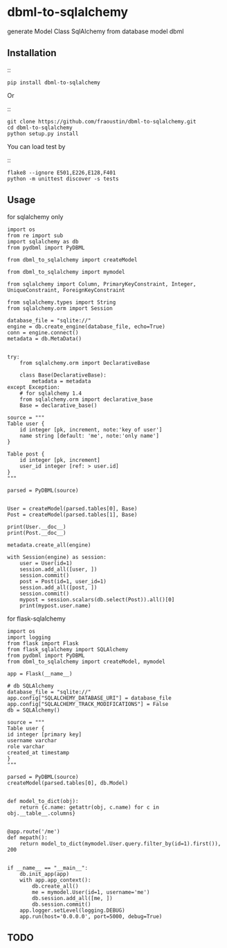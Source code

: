 # dbml-to-sqlalchemy

generate Model Class SqlAlchemy from database model dbml


## Installation


::

    pip install dbml-to-sqlalchemy
        
Or

::

    git clone https://github.com/fraoustin/dbml-to-sqlalchemy.git
    cd dbml-to-sqlalchemy
    python setup.py install

You can load test by

::

    flake8 --ignore E501,E226,E128,F401
    python -m unittest discover -s tests


## Usage

for sqlalchemy only 

    import os
    from re import sub
    import sqlalchemy as db
    from pydbml import PyDBML

    from dbml_to_sqlalchemy import createModel

    from dbml_to_sqlalchemy import mymodel

    from sqlalchemy import Column, PrimaryKeyConstraint, Integer, UniqueConstraint, ForeignKeyConstraint

    from sqlalchemy.types import String
    from sqlalchemy.orm import Session

    database_file = "sqlite://"
    engine = db.create_engine(database_file, echo=True)
    conn = engine.connect()
    metadata = db.MetaData()


    try:
        from sqlalchemy.orm import DeclarativeBase

        class Base(DeclarativeBase):
            metadata = metadata
    except Exception:
        # for sqlalchemy 1.4
        from sqlalchemy.orm import declarative_base
        Base = declarative_base()

    source = """
    Table user {
        id integer [pk, increment, note:'key of user']
        name string [default: 'me', note:'only name']
    }

    Table post {
        id integer [pk, increment]
        user_id integer [ref: > user.id]
    }
    """

    parsed = PyDBML(source)


    User = createModel(parsed.tables[0], Base)
    Post = createModel(parsed.tables[1], Base)

    print(User.__doc__)
    print(Post.__doc__)

    metadata.create_all(engine)

    with Session(engine) as session:
        user = User(id=1)
        session.add_all([user, ])
        session.commit()
        post = Post(id=1, user_id=1)
        session.add_all([post, ])
        session.commit()
        mypost = session.scalars(db.select(Post)).all()[0]
        print(mypost.user.name)


for flask-sqlalchemy

    import os
    import logging
    from flask import Flask
    from flask_sqlalchemy import SQLAlchemy
    from pydbml import PyDBML
    from dbml_to_sqlalchemy import createModel, mymodel

    app = Flask(__name__)

    # db SQLAlchemy
    database_file = "sqlite://"
    app.config["SQLALCHEMY_DATABASE_URI"] = database_file
    app.config["SQLALCHEMY_TRACK_MODIFICATIONS"] = False
    db = SQLAlchemy()

    source = """
    Table user {
    id integer [primary key]
    username varchar
    role varchar
    created_at timestamp
    }
    """

    parsed = PyDBML(source)
    createModel(parsed.tables[0], db.Model)


    def model_to_dict(obj):
        return {c.name: getattr(obj, c.name) for c in obj.__table__.columns}


    @app.route('/me')
    def mepath():
        return model_to_dict(mymodel.User.query.filter_by(id=1).first()), 200


    if __name__ == "__main__":
        db.init_app(app)
        with app.app_context():
            db.create_all()
            me = mymodel.User(id=1, username='me')
            db.session.add_all([me, ])
            db.session.commit()
        app.logger.setLevel(logging.DEBUG)
        app.run(host='0.0.0.0', port=5000, debug=True)

## TODO